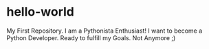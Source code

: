 # hello-world
My First Repository.
I am a Pythonista Enthusiast!
I want to become a Python Developer.
Ready to fulfill my Goals.
Not Anymore ;)
